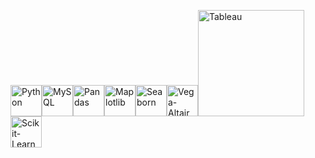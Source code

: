 <img alt="Python" width="50px" src="https://cdn.jsdelivr.net/gh/devicons/devicon/icons/python/python-original.svg"/><img alt="MySQL" width="50px" src="https://cdn.jsdelivr.net/gh/devicons/devicon/icons/mysql/mysql-original-wordmark.svg"/><img alt="Pandas" width="50px" src="https://cdn.jsdelivr.net/gh/devicons/devicon@latest/icons/pandas/pandas-original.svg"/><img alt="Maplotlib" width="50px" src="https://cdn.jsdelivr.net/gh/devicons/devicon@latest/icons/matplotlib/matplotlib-original-wordmark.svg"/><img alt="Seaborn" width="50px" src="https://github.com/mwaskom/seaborn/blob/master/doc/_static/logo-mark-darkbg.svg"/><img alt="Vega-Altair" width="50px" src="https://altair-viz.github.io/_static/altair-logo-light.png"/><img alt="Tableau" width="170px" src="https://www.salesforce.com/news/wp-content/uploads/sites/3/2023/09/Tableau-From-Salesforce-Logo-COLOR-1.png"/><img alt="Scikit-Learn" width="50px" src="https://cdn.jsdelivr.net/gh/devicons/devicon@latest/icons/scikitlearn/scikitlearn-original.svg"/>
